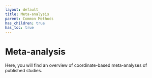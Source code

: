 ```yaml
---
layout: default
title: Meta-analysis
parent: Common Methods
has_children: true
has_toc: true
---
```

# Meta-analysis

Here, you will find an overview of coordinate-based meta-analyses of published studies.
